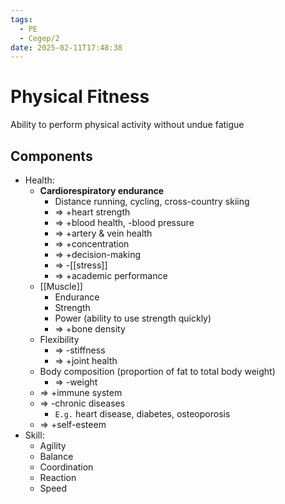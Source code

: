 ```yaml
---
tags:
  - PE
  - Cegep/2
date: 2025-02-11T17:48:38
---
```


# Physical Fitness

Ability to perform physical activity without undue fatigue

## Components

- Health:
	- **Cardiorespiratory endurance**
		- Distance running, cycling, cross-country skiing
		- => +heart strength
		- => +blood health, -blood pressure
		- => +artery & vein health
		- => +concentration
		- => +decision-making
		- => -[[stress]]
		- => +academic performance
	- [[Muscle]]
		- Endurance
		- Strength
		- Power (ability to use strength quickly)
		- => +bone density
	- Flexibility
		- => -stiffness
		- => +joint health
	- Body composition (proportion of fat to total body weight)
		- => -weight
	- => +immune system
	- => -chronic diseases
		- `E.g.` heart disease, diabetes, osteoporosis
	- => +self-esteem
- Skill:
	- Agility
	- Balance
	- Coordination
	- Reaction
	- Speed
